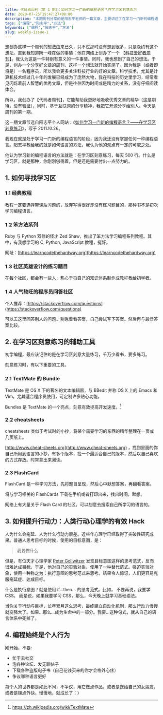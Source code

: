 ```yaml
---
title: 代码者周刊（第 1 期）：如何学习一门新的编程语言？在学习区刻意练习
date: 2020-07-25T19:47:27+08:00
description: "本期周刊分享的是阳志平老师的一篇文章，主要讲述了在学习一门新的编程语言时要注意的要点。"
tags: ["编程","阳志平","方法"]
keywords: ["编程","阳志平","方法"]
slug: weekly-issue-1
---
```


想创办这样一个周刊的想法由来已久，只不过那时没有想到很多，只是隐约有这个想法。直到我知道阮一峰在做的事情：他在网络上创办了一个 【[科技爱好者周刊](http://www.ruanyifeng.com/blog/)】。我认为这是一件特别有意义的一件事情。同时，我也想到了自己的想法。于是，创办一个分享好文章的周刊，这样一个想法就开始实施了。因为我是（或者即将是）一名程序员，所以我会更多关注科技行业的好的文章。科学技术，尤其是计算机技术经过几十年的发展已经成为了庞然大物，我在科技的历史里学习，经常看见闪烁着前人智慧的优秀文章，但是往往因为时间或是精力的关系，没有仔细阅读体会。

所以，我创办了【代码者周刊】，它能帮助我更好地吸收优秀文章的精华（这是期待，没有验证），同时，基于互联网的分享精神，我把它开源分享给别人。今天是周刊的第一期。

这一期文章节选自阳志平个人网站：《[如何学习一门新的编程语言？——在学习区刻意练习](https://www.yangzhiping.com/tech/learn-program-psychology.html)》，写于 2011.10.26。

我现在就是处于学习一门新的编程语言的阶段，因为我还没有掌握任何一种编程语言。阳志平教给我的就是如何语言的方法，我认为他的观点有一定的可取之处。

他认为学习新的编程语言的方法就是：在学习区刻意练习，每天 500 行。什么是学习区，就是那种，你刚刚够得着，但是还是需要付出一点努力的。

## 1. 如何寻找学习区

### 1.1 经典教程

教程一定要选择带课后习题的，放弃写得很好却没有练习题目的，那种书不是初次学习编程语言。

### 1.2 笨方法系列

Ruby 与 Python 双修的怪才 Zed Shaw，推出了笨方法学习编程系列教程。其中，有我想学习的 C, Python, JavaScript 教程，挺好。

网址：[https://learncodethehardway.org](https://learncodethehardway.org)

### 1.3 社区英雄设计的练习题目

在每个社区，都会有一些人，热心于将自己的知识体系制作成教程教给初学者。

### 1.4 人气较旺的程序员问答社区

个人推荐：[https://stackoverflow.com/questions](https://stackoverflow.com/questions)

可以去这里回答别人的问题。别急着看答案，自己尝试写下答案。然后再与最佳答案比较。

## 2. 在学习区刻意练习的辅助工具

初学编程，最应该记住的是在学习区刻意大量练习，千万少看书，要多练习。

刻意练习时，有以下重要的工具。

### 2.1 TextMate 的 Bundle

TextMate 是 OS X 下的著名的文本编辑器，与 BBedit 并称 OS X 上的 Emacs 和 Vim。尤其适合程序员使用，可定制许多贴心功能。

Bundles 是 TextMate 的一个亮点，刻意有效提高开发速度。[^1]

### 2.2 cheatsheets

cheatsheets 类似于考试时的小抄，将某个需要学习的东西的精华整理在一页或几页纸上。

[http://www.cheat-sheets.org](http://www.cheat-sheets.org) ，找到里面的你自己所用到语言的小抄，有多个版本，找一个最适合自己的版本，然后以自己喜欢的方式存放。时常拿出来阅读。

### 2.3 FlashCard

FlashCard 是一种学习方法，先将题目呈现，然后心中默想答案，再翻看答案。

将与学习相关的 FlashCards 下载在手机或者打印出来，找出时间，默想。

网络上有大量关于 Flash Card 的社区，可以刻意去搜索自己所学习的语言的。

## 3. 如何提升行动力：人类行动心理学的有效 Hack

人为什么会拖延、人为什么行动力很差。近些年心理学已经取得了突破性研究成果。普通人思考目标的时候，使用的目标意图，是：

> 我要做什么

但是，有位天才心理学家 [Peter Gollwitzer](https://as.nyu.edu/content/nyu-as/as/faculty/peter-m-gollwitzer.html) 发现目标意图这样的思考范式，反而很难达成目标，于是，他对自己的实验对象，使用了一种替代范式。强迫实验对象，使用一种称之为：执行意图的思考范式来思考。结果令人惊讶，人们更容易克服拖延症、达成目标。

什么是执行意图？就是使用 if…then… 的思考范式。比如， 不要再说，我要学 CSS。 而是说，如果我要学习 CSS，那么，今天晚上就学习基础语法。

当你关于行动与目标，长年累月这么思考，最终建立自动化机制，那么行动力慢慢就变强大了。如果…那么…成为生命中的一部分。我要…这种句式，就从自己的语言体系中死掉了。

## 4. 编程始终是个人行为

刚开始，不要:

* 忙于去社交
* 泡各种论坛、发无聊帖子
* 下载各种盗版电子书（自己花钱买来的你才会格外心疼）
* 争议哪种语言更好

每个人的世界都是如此不同，不争议，用它做点作品，或者是送给自己的女朋友，或者是赚点外快。慢慢地，就成长了：）

[^1]: https://zh.wikipedia.org/wiki/TextMate
